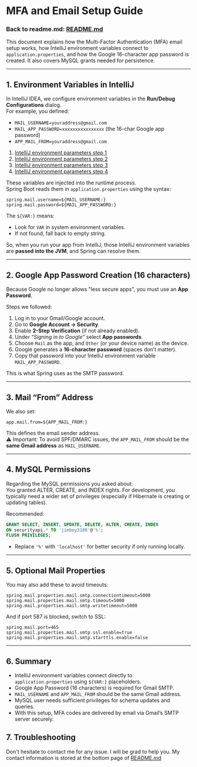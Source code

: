 # MFA and Email Setup Guide

### **Back to readme.md: [README.md](README.md)**

This document explains how the Multi-Factor Authentication (MFA) email setup works, how IntelliJ environment variables connect to `application.properties`, and how the Google 16-character app password is created. It also covers MySQL grants needed for persistence.

---

## 1. Environment Variables in IntelliJ

In IntelliJ IDEA, we configure environment variables in the **Run/Debug Configurations** dialog.  
For example, you defined:

- `MAIL_USERNAME=youraddress@gmail.com`
- `MAIL_APP_PASSWORD=xxxxxxxxxxxxxxxx` (the 16-char Google app password)
- `APP_MAIL_FROM=youraddress@gmail.com`

1. [IntelliJ environment parameters step 1](src/main/resources/static/images/mfa-registration/mfa-step0.png)
2. [IntelliJ environment parameters step 2](src/main/resources/static/images/mfa-registration/mfa-step1.png)
3. [IntelliJ environment parameters step 3](src/main/resources/static/images/mfa-registration/mfa-step2.png)
4. [IntelliJ environment parameters step 4](src/main/resources/static/images/mfa-registration/mfa-step3.png)


These variables are injected into the runtime process.  
Spring Boot reads them in `application.properties` using the syntax:

```properties
spring.mail.username=${MAIL_USERNAME:}
spring.mail.password=${MAIL_APP_PASSWORD:}
```

The `${VAR:}` means:
- Look for `VAR` in system environment variables.
- If not found, fall back to empty string.

So, when you run your app from IntelliJ, those IntelliJ environment variables are **passed into the JVM**, and Spring can resolve them.

---

## 2. Google App Password Creation (16 characters)

Because Google no longer allows "less secure apps", you must use an **App Password**.

Steps we followed:

1. Log in to your Gmail/Google account.
2. Go to **Google Account → Security**.
3. Enable **2-Step Verification** (if not already enabled).
4. Under *“Signing in to Google”* select **App passwords**.
5. Choose `Mail` as the app, and `Other` (or your device name) as the device.
6. Google generates a **16-character password** (spaces don’t matter).
7. Copy that password into your IntelliJ environment variable `MAIL_APP_PASSWORD`.

This is what Spring uses as the SMTP password.

---

## 3. Mail “From” Address

We also set:

```properties
app.mail.from=${APP_MAIL_FROM:}
```

This defines the email sender address.  
⚠️ Important: To avoid SPF/DMARC issues, the `APP_MAIL_FROM` should be the **same Gmail address** as `MAIL_USERNAME`.

---

## 4. MySQL Permissions

Regarding the MySQL permissions you asked about:  
You granted ALTER, CREATE, and INDEX rights. For development, you typically need a wider set of privileges (especially if Hibernate is creating or updating tables).

Recommended:

```sql
GRANT SELECT, INSERT, UPDATE, DELETE, ALTER, CREATE, INDEX
ON securityapi.* TO 'jimboy3100'@'%';
FLUSH PRIVILEGES;
```

- Replace `'%'` with `'localhost'` for better security if only running locally.

---

## 5. Optional Mail Properties

You may also add these to avoid timeouts:

```properties
spring.mail.properties.mail.smtp.connectiontimeout=5000
spring.mail.properties.mail.smtp.timeout=5000
spring.mail.properties.mail.smtp.writetimeout=5000
```

And if port 587 is blocked, switch to SSL:

```properties
spring.mail.port=465
spring.mail.properties.mail.smtp.ssl.enable=true
spring.mail.properties.mail.smtp.starttls.enable=false
```

---

## 6. Summary

- IntelliJ environment variables connect directly to `application.properties` using `${VAR:}` placeholders.
- Google App Password (16 characters) is required for Gmail SMTP.
- `MAIL_USERNAME` and `APP_MAIL_FROM` should be the same Gmail address.
- MySQL user needs sufficient privileges for schema updates and queries.
- With this setup, MFA codes are delivered by email via Gmail’s SMTP server securely.

## 7. Troubleshooting
Don't hesitate to contact me for any issue. I will be grad to help you. My contact information is stored at the bottom page of [README.md](README.md) 
